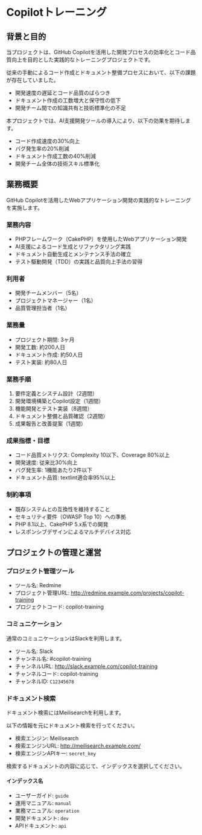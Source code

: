 Copilotトレーニング
=========================

背景と目的
-------------------------

当プロジェクトは、GitHub Copilotを活用した開発プロセスの効率化とコード品質向上を目的とした実践的なトレーニングプロジェクトです。

従来の手動によるコード作成とドキュメント整備プロセスにおいて、以下の課題が存在していました。

- 開発速度の遅延とコード品質のばらつき
- ドキュメント作成の工数増大と保守性の低下
- 開発チーム間での知識共有と技術標準化の不足

本プロジェクトでは、AI支援開発ツールの導入により、以下の効果を期待します。

- コード作成速度の30%向上
- バグ発生率の20%削減
- ドキュメント作成工数の40%削減
- 開発チーム全体の技術スキル標準化

業務概要
-------------------------

GitHub Copilotを活用したWebアプリケーション開発の実践的なトレーニングを実施します。

### 業務内容

- PHPフレームワーク（CakePHP）を使用したWebアプリケーション開発
- AI支援によるコード生成とリファクタリング実践
- ドキュメント自動生成とメンテナンス手法の確立
- テスト駆動開発（TDD）の実践と品質向上手法の習得

### 利用者

- 開発チームメンバー（5名）
- プロジェクトマネージャー（1名）
- 品質管理担当者（1名）

### 業務量

- プロジェクト期間: 3ヶ月
- 開発工数: 約200人日
- ドキュメント作成: 約50人日
- テスト実装: 約80人日

### 業務手順

1. 要件定義とシステム設計（2週間）
2. 開発環境構築とCopilot設定（1週間）
3. 機能開発とテスト実装（8週間）
4. ドキュメント整備と品質確認（2週間）
5. 成果報告と改善提案（1週間）

### 成果指標・目標

- コード品質メトリクス: Complexity 10以下、Coverage 80%以上
- 開発速度: 従来比30%向上
- バグ発生率: 1機能あたり2件以下
- ドキュメント品質: textlint適合率95%以上

### 制約事項

- 既存システムとの互換性を維持すること
- セキュリティ要件（OWASP Top 10）への準拠
- PHP 8.1以上、CakePHP 5.x系での開発
- レスポンシブデザインによるマルチデバイス対応

プロジェクトの管理と運営
-------------------------

### プロジェクト管理ツール

- ツール名: Redmine
- プロジェクト管理URL: http://redmine.example.com/projects/copilot-training
- プロジェクトコード: copilot-training

### コミュニケーション

通常のコミュニケーションはSlackを利用します。

- ツール名: Slack
- チャンネル名: #copilot-training
- チャンネルURL: http://slack.example.com/copilot-training
- チャンネルコード: copilot-training
- チャンネルID: `C12345678`

### ドキュメント検索

ドキュメント検索にはMeilisearchを利用します。

以下の情報を元にドキュメント検索を行ってください。

- 検索エンジン: Meilisearch
- 検索エンジンURL: http://meilisearch.example.com/
- 検索エンジンAPIキー: `secret_key`

検索するドキュメントの内容に応じて、インデックスを選択してください。

#### インデックス名

- ユーザーガイド: `guide`
- 運用マニュアル: `manual`
- 業務マニュアル: `operation`
- 開発ドキュメント: `dev`
- APIドキュメント: `api`
